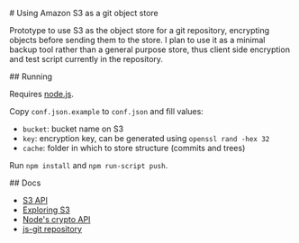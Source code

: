 # Using Amazon S3 as a git object store

Prototype to use S3 as the object store for a git repository, encrypting objects before sending them to the store. I plan to use it as a minimal backup tool rather than a general purpose store, thus client side encryption and test script currently in the repository.

## Running

Requires [node.js](http://nodejs.org/).

Copy `conf.json.example` to `conf.json` and fill values:

* `bucket`: bucket name on S3
* `key`: encryption key, can be generated using `openssl rand -hex 32`
* `cache`: folder in which to store structure (commits and trees)

Run `npm install` and `npm run-script push`.

## Docs

* [S3 API](http://docs.aws.amazon.com/AWSJavaScriptSDK/latest/AWS/S3.html)
* [Exploring S3](https://console.aws.amazon.com/s3/home)
* [Node's crypto API](http://nodejs.org/api/crypto.html)
* [js-git repository](https://github.com/creationix/js-git)
